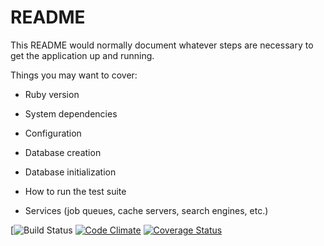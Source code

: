 # README

This README would normally document whatever steps are necessary to get the
application up and running.

Things you may want to cover:

* Ruby version

* System dependencies

* Configuration

* Database creation

* Database initialization

* How to run the test suite

* Services (job queues, cache servers, search engines, etc.)

[![Build Status](https://codeship.com/projects/cba9c490-084a-0136-babb-6685fd843c27/status?branch=master)
[![Code Climate](https://codeclimate.com/github/patrick-condon/beer_review/badges/gpa.svg)](https://codeclimate.com/github/patrick-condon/beer_review)
[![Coverage Status](https://coveralls.io/repos/github/patrick-condon/beer_review/badge.svg?branch=master)](https://coveralls.io/github/patrick-condon/beer_review?branch=master)
